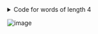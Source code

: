 <details><summary>Code for words of length 4</summary>
<p>
  

      =====
      Words
      =====

      Words/Ladder Graph
      ------------------
      Generate  an undirected graph over the 5757 5-letter words in the
      datafile `words_dat.txt.gz`.  Two words are connected by an edge
      if they differ in one letter, resulting in 14,135 edges. This example
      is described in Section 1.1 in Knuth's book (see [1]_ and [2]_).

      References
      ----------
      .. [1] Donald E. Knuth,
         "The Stanford GraphBase: A Platform for Combinatorial Computing",
         ACM Press, New York, 1993.
      .. [2] http://www-cs-faculty.stanford.edu/~knuth/sgb.html
      """
      # Authors: Aric Hagberg (hagberg@lanl.gov),
      #          Brendt Wohlberg,
      #          hughdbrown@yahoo.com

      #    Copyright (C) 2004-2019 by
      #    Aric Hagberg <hagberg@lanl.gov>
      #    Dan Schult <dschult@colgate.edu>
      #    Pieter Swart <swart@lanl.gov>
      #    All rights reserved.
      #    BSD license.

      import gzip
      from string import ascii_lowercase as lowercase

      import networkx as nx

      #-------------------------------------------------------------------
      #   The Words/Ladder graph of Section 1.1
      #-------------------------------------------------------------------


      def generate_graph(words):
          G = nx.Graph(name="words")
          lookup = dict((c, lowercase.index(c)) for c in lowercase)

          def edit_distance_one(word):
              for i in range(len(word)):
                  left, c, right = word[0:i], word[i], word[i + 1:]
                  j = lookup[c]  # lowercase.index(c)
                  for cc in lowercase[j + 1:]:
                      yield left + cc + right
          candgen = ((word, cand) for word in sorted(words)
                     for cand in edit_distance_one(word) if cand in words)
          G.add_nodes_from(words)
          for word, cand in candgen:
              G.add_edge(word, cand)
          return G


      def words_graph():
          """Return the words example graph from the Stanford GraphBase"""
          fh = gzip.open('words_dat.txt.gz', 'r')
          words = set()
          for line in fh.readlines():
              line = line.decode()
              if line.startswith('*'):
                  continue
              w = str(line[0:5])
              words.add(w)
          return generate_graph(words)


      if __name__ == '__main__':
          G = words_graph()
          print("Loaded words_dat.txt containing 5757 five-letter English words.")
          print("Two words are connected if they differ in one letter.")
          print("Graph has %d nodes with %d edges"
                % (nx.number_of_nodes(G), nx.number_of_edges(G)))
          print("%d connected components" % nx.number_connected_components(G))

          for (source, target) in [('chaos', 'order'),
                                   ('plots', 'graph'),
                                   ('moron', 'smart'),
                                   ('flies','swims'),
                                   ('mango','peach'),
                                   ('pound','marks')]:
              print("Shortest path between %s and %s is" % (source, target))
              try:
                  sp = nx.shortest_path(G, source, target)
                  for n in sp:
                      print(n)
              except nx.NetworkXNoPath:
                  print("None")


</p>
</details>
  
![image](https://user-images.githubusercontent.com/60018973/156815388-2f25411a-4756-4a2b-bd0a-b6e4bb3e9a7b.png)
